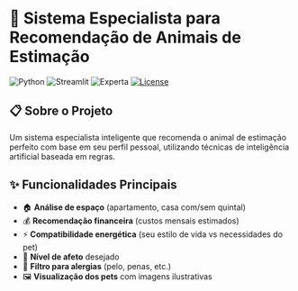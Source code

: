 # 🐾 Sistema Especialista para Recomendação de Animais de Estimação

![Python](https://img.shields.io/badge/Python-3.9%2B-blue)
![Streamlit](https://img.shields.io/badge/Interface-Streamlit-FF4B4B)
![Experta](https://img.shields.io/badge/Engine-Experta-8A2BE2)
[![License](https://img.shields.io/badge/Licença-MIT-green)](LICENSE)

## 📋 Sobre o Projeto
Um sistema especialista inteligente que recomenda o animal de estimação perfeito com base em seu perfil pessoal, utilizando técnicas de inteligência artificial baseada em regras.

## ✨ Funcionalidades Principais
- 🏠 **Análise de espaço** (apartamento, casa com/sem quintal)
- 💰 **Recomendação financeira** (custos mensais estimados)
- ⚡ **Compatibilidade energética** (seu estilo de vida vs necessidades do pet)
- 💖 **Nível de afeto** desejado
- 🤧 **Filtro para alergias** (pelo, penas, etc.)
- 🖼️ **Visualização dos pets** com imagens ilustrativas